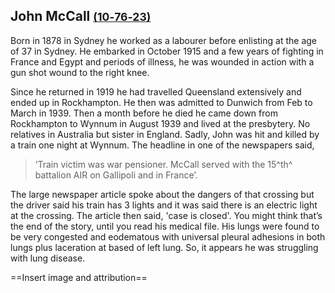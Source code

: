 ## John McCall <small>[(10‑76‑23)](https://brisbane.discovereverafter.com/profile/31708656 "Go to Memorial Information" )</small>

Born in 1878 in Sydney he worked as a labourer before enlisting at the age of 37 in Sydney.  He embarked in October 1915 and a few years of fighting in France and Egypt and periods of illness, he was wounded in action with a gun shot wound to the right knee. 

Since he returned in 1919 he had travelled Queensland extensively and ended up in Rockhampton. He then was admitted to Dunwich from Feb to March in 1939. Then a month before he died he came down from Rockhampton to Wynnum in August 1939 and lived at the presbytery. No relatives in Australia but sister in England. Sadly, John was hit and killed by a train one night at Wynnum. The headline in one of the newspapers said,

> ‘Train victim was war pensioner. McCall served with the 15^th^ battalion AIR on Gallipoli and in France’.

The large newspaper article spoke about the dangers of that crossing but the driver said his train has 3 lights and it was said there is an electric light at the crossing. The article then said, 'case is closed'. You might think that’s the end of the story, until you read his medical file. His lungs were found to be very congested and eodematous with universal pleural adhesions in both lungs plus laceration at based of left lung. So, it appears he was struggling with lung disease. 

==Insert image and attribution==